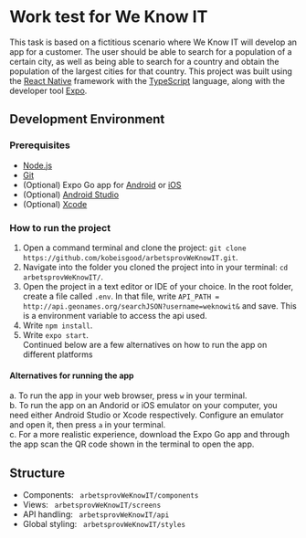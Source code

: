 # Work test for We Know IT
This task is based on a fictitious scenario where We Know IT will develop an app for a customer. The user should be able to search for a population of a certain city, as well as being able to search for a country and obtain the population of the largest cities for that country.
This project was built using the [React Native](https://reactnative.dev/) framework with the [TypeScript](https://www.typescriptlang.org/) language, along with the developer tool [Expo](https://expo.dev/). 

## Development Environment
### Prerequisites 
* [Node.js](https://nodejs.org/en/) 
* [Git](https://git-scm.com/downloads)
* (Optional) Expo Go app for [Android](https://play.google.com/store/apps/details?id=host.exp.exponent&hl=en&gl=US) or [iOS](https://apps.apple.com/se/app/expo-go/id982107779)
* (Optional) [Android Studio](https://developer.android.com/studio?gclid=Cj0KCQiAgP6PBhDmARIsAPWMq6njKz6R1YrZp3h3e2N0O6ALvIK5b2TtYg0yt-R10gP5Vj_uJwshk50aAsKTEALw_wcB&gclsrc=aw.ds)
* (Optional) [Xcode](https://developer.apple.com/xcode/)

### How to run the project 
1. Open a command terminal and clone the project: `git clone https://github.com/kobeisgood/arbetsprovWeKnowIT.git`.
2. Navigate into the folder you cloned the project into in your terminal: `cd arbetsprovWeKnowIT/`.
3. Open the project in a text editor or IDE of your choice. In the root folder, create a file called `.env`. In that file, write `API_PATH = http://api.geonames.org/searchJSON?username=weknowit&` and save. This is a environment variable to access the api used. 
3. Write `npm install`.
4. Write `expo start`. \
Continued below are a few alternatives on how to run the app on different platforms 
#### Alternatives for running the app 
a. To run the app in your web browser, press `w` in your terminal. \
b. To run the app on an Andorid or iOS emulator on your computer, you need either Android Studio or Xcode respectively. Configure an emulator and open it, then press `a` in your terminal. \
c. For a more realistic experience, download the Expo Go app and through the app scan the QR code shown in the terminal to open the app. 

## Structure 
* Components: ` arbetsprovWeKnowIT/components`
* Views: ` arbetsprovWeKnowIT/screens`
* API handling: ` arbetsprovWeKnowIT/api`
* Global styling: ` arbetsprovWeKnowIT/styles`

